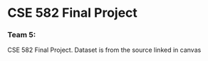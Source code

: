 # CSE 582 Final Project
### Team 5: 

CSE 582 Final Project. Dataset is from the source linked in canvas